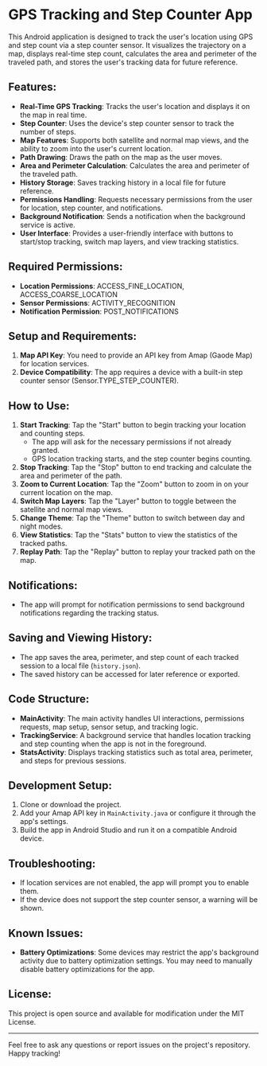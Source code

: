 # GPS Tracking and Step Counter App

This Android application is designed to track the user's location using GPS and step count via a step counter sensor. It visualizes the trajectory on a map, displays real-time step count, calculates the area and perimeter of the traveled path, and stores the user's tracking data for future reference.

## Features:
- **Real-Time GPS Tracking**: Tracks the user's location and displays it on the map in real time.
- **Step Counter**: Uses the device's step counter sensor to track the number of steps.
- **Map Features**: Supports both satellite and normal map views, and the ability to zoom into the user's current location.
- **Path Drawing**: Draws the path on the map as the user moves.
- **Area and Perimeter Calculation**: Calculates the area and perimeter of the traveled path.
- **History Storage**: Saves tracking history in a local file for future reference.
- **Permissions Handling**: Requests necessary permissions from the user for location, step counter, and notifications.
- **Background Notification**: Sends a notification when the background service is active.
- **User Interface**: Provides a user-friendly interface with buttons to start/stop tracking, switch map layers, and view tracking statistics.

## Required Permissions:
- **Location Permissions**: ACCESS_FINE_LOCATION, ACCESS_COARSE_LOCATION
- **Sensor Permissions**: ACTIVITY_RECOGNITION
- **Notification Permission**: POST_NOTIFICATIONS

## Setup and Requirements:
1. **Map API Key**: You need to provide an API key from Amap (Gaode Map) for location services.
2. **Device Compatibility**: The app requires a device with a built-in step counter sensor (Sensor.TYPE_STEP_COUNTER).

## How to Use:
1. **Start Tracking**: Tap the "Start" button to begin tracking your location and counting steps.
   - The app will ask for the necessary permissions if not already granted.
   - GPS location tracking starts, and the step counter begins counting.
2. **Stop Tracking**: Tap the "Stop" button to end tracking and calculate the area and perimeter of the path.
3. **Zoom to Current Location**: Tap the "Zoom" button to zoom in on your current location on the map.
4. **Switch Map Layers**: Tap the "Layer" button to toggle between the satellite and normal map views.
5. **Change Theme**: Tap the "Theme" button to switch between day and night modes.
6. **View Statistics**: Tap the "Stats" button to view the statistics of the tracked paths.
7. **Replay Path**: Tap the "Replay" button to replay your tracked path on the map.

## Notifications:
- The app will prompt for notification permissions to send background notifications regarding the tracking status.

## Saving and Viewing History:
- The app saves the area, perimeter, and step count of each tracked session to a local file (`history.json`).
- The saved history can be accessed for later reference or exported.

## Code Structure:
- **MainActivity**: The main activity handles UI interactions, permissions requests, map setup, sensor setup, and tracking logic.
- **TrackingService**: A background service that handles location tracking and step counting when the app is not in the foreground.
- **StatsActivity**: Displays tracking statistics such as total area, perimeter, and steps for previous sessions.

## Development Setup:
1. Clone or download the project.
2. Add your Amap API key in `MainActivity.java` or configure it through the app's settings.
3. Build the app in Android Studio and run it on a compatible Android device.

## Troubleshooting:
- If location services are not enabled, the app will prompt you to enable them.
- If the device does not support the step counter sensor, a warning will be shown.

## Known Issues:
- **Battery Optimizations**: Some devices may restrict the app's background activity due to battery optimization settings. You may need to manually disable battery optimizations for the app.

## License:
This project is open source and available for modification under the MIT License.

---

Feel free to ask any questions or report issues on the project's repository. Happy tracking!
